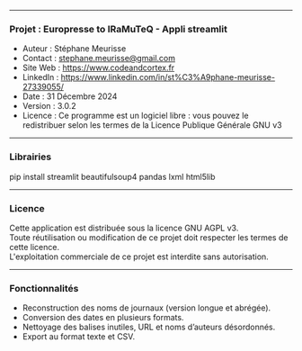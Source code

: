 -----------------------------------------
### Projet : Europresse to IRaMuTeQ - Appli streamlit
- Auteur : Stéphane Meurisse
- Contact : stephane.meurisse@gmail.com
- Site Web : https://www.codeandcortex.fr
- LinkedIn : https://www.linkedin.com/in/st%C3%A9phane-meurisse-27339055/
- Date : 31 Décembre 2024
- Version : 3.0.2
- Licence : Ce programme est un logiciel libre : vous pouvez le redistribuer selon les termes de la Licence Publique Générale GNU v3

-----------------------------------------
### Librairies 
pip install streamlit beautifulsoup4 pandas lxml html5lib

-----------------------------------------
### Licence
Cette application est distribuée sous la licence GNU AGPL v3.  
Toute réutilisation ou modification de ce projet doit respecter les termes de cette licence.  
L'exploitation commerciale de ce projet est interdite sans autorisation.

-----------------------------------------
### Fonctionnalités
- Reconstruction des noms de journaux (version longue et abrégée).
- Conversion des dates en plusieurs formats.
- Nettoyage des balises inutiles, URL et noms d’auteurs désordonnés.
- Export au format texte et CSV.

